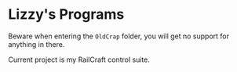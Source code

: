 Lizzy's Programs
=====================
Beware when entering the `OldCrap` folder, you will get no support for anything in there.

Current project is my RailCraft control suite.
